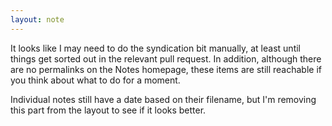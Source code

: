```yaml
---
layout: note
---
```


It looks like I may need to do the syndication bit manually, at least until things get sorted out in the relevant pull request. In addition, although there are no permalinks on the Notes homepage, these items are still reachable if you think about what to do for a moment.

Individual notes still have a date based on their filename, but I'm removing this part from the layout to see if it looks better. 
